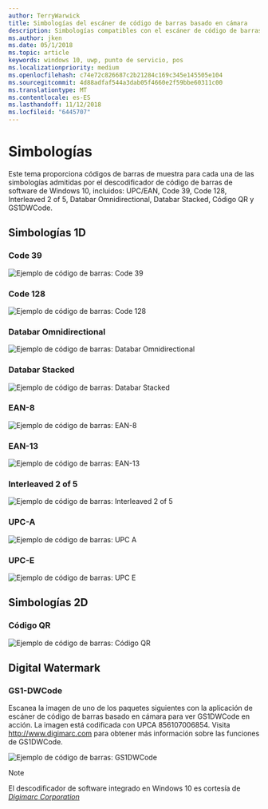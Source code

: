 ```yaml
---
author: TerryWarwick
title: Simbologías del escáner de código de barras basado en cámara
description: Simbologías compatibles con el escáner de código de barras basado en cámara
ms.author: jken
ms.date: 05/1/2018
ms.topic: article
keywords: windows 10, uwp, punto de servicio, pos
ms.localizationpriority: medium
ms.openlocfilehash: c74e72c826687c2b21284c169c345e145505e104
ms.sourcegitcommit: 4d88adfaf544a3dab05f4660e2f59bbe60311c00
ms.translationtype: MT
ms.contentlocale: es-ES
ms.lasthandoff: 11/12/2018
ms.locfileid: "6445707"
---
```

# <a name="symbologies"></a>Simbologías
Este tema proporciona códigos de barras de muestra para cada una de las simbologías admitidas por el descodificador de código de barras de software de Windows 10, incluidos: UPC/EAN, Code 39, Code 128, Interleaved 2 of 5, Databar Omnidirectional, Databar Stacked, Código QR y GS1DWCode.

## <a name="1d-symbologies"></a>Simbologías 1D

### <a name="code-39"></a>Code 39
![Ejemplo de código de barras: Code 39](images/pos/sample-barcode-code39.png)

### <a name="code-128"></a>Code 128
![Ejemplo de código de barras: Code 128](images/pos/sample-barcode-code128.png)

### <a name="databar-omnidirectional"></a>Databar Omnidirectional
![Ejemplo de código de barras: Databar Omnidirectional](images/pos/sample-barcode-databar-omnidirectional.png) 
### <a name="databar-stacked"></a>Databar Stacked
![Ejemplo de código de barras: Databar Stacked](images/pos/sample-barcode-databar-stacked.png)

### <a name="ean-8"></a>EAN-8
![Ejemplo de código de barras: EAN-8](images/pos/sample-barcode-ean8.png)

### <a name="ean-13"></a>EAN-13
![Ejemplo de código de barras: EAN-13](images/pos/sample-barcode-ean13.png)

### <a name="interleaved-2-of-5"></a>Interleaved 2 of 5
![Ejemplo de código de barras: Interleaved 2 of 5](images/pos/sample-barcode-interleaved-2-of-5.png)

### <a name="upc-a"></a>UPC-A
![Ejemplo de código de barras: UPC A](images/pos/sample-barcode-upca.png)

### <a name="upc-e"></a>UPC-E
![Ejemplo de código de barras: UPC E](images/pos/sample-barcode-upce.png)

## <a name="2d-symbologies"></a>Simbologías 2D
### <a name="qr-code"></a>Código QR
![Ejemplo de código de barras: Código QR](images/pos/sample-barcode-qrcode.png)

## <a name="digital-watermark"></a>Digital Watermark
### <a name="gs1-dwcode"></a>GS1-DWCode

Escanea la imagen de uno de los paquetes siguientes con la aplicación de escáner de código de barras basado en cámara para ver GS1DWCode en acción.  La imagen está codificada con UPCA 856107006854.  Visita http://www.digimarc.com para obtener más información sobre las funciones de GS1DWCode.

![Ejemplo de código de barras: GS1DWCode](images/pos/rice-box-v7.jpg)

> [!NOTE]
> El descodificador de software integrado en Windows 10 es cortesía de [*Digimarc Corporation*](https://www.digimarc.com/)
